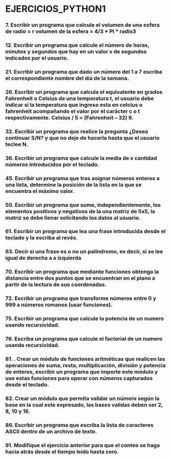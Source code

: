 # EJERCICIOS_PYTHON1
### 7. Escribir un programa que calcule el volumen de una esfera de radio = r volumen de la esfera = 4/3 * PI * radio3


### 12. Escribir un programa que calcule el número de horas, minutos y segundos que hay en un valor x de segundos indicados por el usuario.


### 21. Escribir un programa que dado un número del 1 a 7 escriba el correspondiente nombre del día de la semana.


### 26. Escribir un programa que calcula el equivalente en grados Fahrenheit o Celsius de una temperatura t, el usuario debe indicar si la temperatura que ingreso esta en celcius o fahrenheit acompañando el valor por el carácter c o t respectivamente. Celsius / 5 = (Fahrenheit – 32) 9.


### 32. Escribir un programa que realice la pregunta ¿Desea continuar S/N? y que no deje de hacerla hasta que el usuario teclee N.


### 36.   Escribir un programa que calcule la media de x cantidad números introducidos por el teclado.


### 45.  Escribir un programa que tras asignar números enteros a una lista, determine la posición de la lista en la que se encuentra el máximo valor. 


### 50. Escribir un programa que sume, independientemente, los elementos positivos y negativos de la una matriz de 5x5, la matriz se debe llenar solicitando los datos al usuario. 


###  61. Escribir un programa que lea una frase introducida desde el teclado y la escriba al revés. 

### 63. Decir si una frase es o no un palíndromo, es decir, si se lee igual de derecha a a izquierda

### 70. Escribir un programa que mediante funciones obtenga la distancia entre dos puntos que se encuentran en el plano a partir de la lectura de sus coordenadas.


### 72.  Escribir un programa que transforme números entre 0 y 999 a números romanos (usar funciones).


### 75. Escribir un programa que calcule la potencia de un numero usando recursividad.


### 76. Escriba un programa que calcule el factorial de un numero usando recursividad.

### 81. . Crear un módulo de funciones aritméticas que realicen las operaciones de suma, resta, multiplicación, división y potencia de enteros, escribir un programa que importe este módulo y use estas funciones para operar con números capturados desde el teclado.


### 82.   Crear un módulo que permita validar un número según la base en la cual este expresado, las bases validas deben ser 2, 8, 10 y 16.


### 86. Escribir un programa que escriba la lista de caracteres ASCII dentro de un archivo de texto. 



### 91. Modifique el ejercicio anterior para que el conteo se haga hacia atrás desde el tiempo leído hasta cero.

